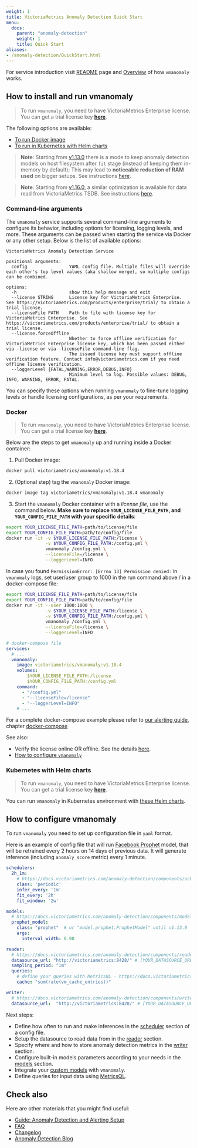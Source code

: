 ```yaml
---
weight: 1
title: VictoriaMetrics Anomaly Detection Quick Start
menu:
  docs:
    parent: "anomaly-detection"
    weight: 1
    title: Quick Start
aliases:
- /anomaly-detection/QuickStart.html
---
```

For service introduction visit [README](https://docs.victoriametrics.com/anomaly-detection/) page
and [Overview](https://docs.victoriametrics.com/anomaly-detection/overview/) of how `vmanomaly` works.

## How to install and run vmanomaly

> To run `vmanomaly`, you need to have VictoriaMetrics Enterprise license. You can get a trial license key [**here**](https://victoriametrics.com/products/enterprise/trial/).

The following options are available:

- [To run Docker image](#docker)
- [To run in Kubernetes with Helm charts](#kubernetes-with-helm-charts)

> **Note**: Starting from [v1.13.0](https://docs.victoriametrics.com/anomaly-detection/changelog/#v1130) there is a mode to keep anomaly detection models on host filesystem after `fit` stage (instead of keeping them in-memory by default); This may lead to **noticeable reduction of RAM used** on bigger setups. See instructions [here](https://docs.victoriametrics.com/anomaly-detection/faq/#on-disk-mode).

> **Note**: Starting from [v1.16.0](https://docs.victoriametrics.com/anomaly-detection/changelog/#v1160), a similar optimization is available for data read from VictoriaMetrics TSDB. See instructions [here](https://docs.victoriametrics.com/anomaly-detection/faq/#on-disk-mode).

### Command-line arguments

The `vmanomaly` service supports several command-line arguments to configure its behavior, including options for licensing, logging levels, and more. These arguments can be passed when starting the service via Docker or any other setup. Below is the list of available options:


```shellhelp
VictoriaMetrics Anomaly Detection Service

positional arguments:
  config                YAML config file. Multiple files will override each other's top level values (aka shallow merge), so multiple configs can be combined.

options:
  -h                    show this help message and exit
  --license STRING      License key for VictoriaMetrics Enterprise. See https://victoriametrics.com/products/enterprise/trial/ to obtain a trial license.
  --licenseFile PATH    Path to file with license key for VictoriaMetrics Enterprise. See https://victoriametrics.com/products/enterprise/trial/ to obtain a trial license.
  --license.forceOffline 
                        Whether to force offline verification for VictoriaMetrics Enterprise license key, which has been passed either via -license or via -licenseFile command-line flag.
                        The issued license key must support offline verification feature. Contact info@victoriametrics.com if you need offline license verification.
  --loggerLevel {FATAL,WARNING,ERROR,DEBUG,INFO}
                        Minimum level to log. Possible values: DEBUG, INFO, WARNING, ERROR, FATAL.
```

You can specify these options when running `vmanomaly` to fine-tune logging levels or handle licensing configurations, as per your requirements.

### Docker

> To run `vmanomaly`, you need to have VictoriaMetrics Enterprise license. You can get a trial license key [**here**](https://victoriametrics.com/products/enterprise/trial/).

Below are the steps to get `vmanomaly` up and running inside a Docker container:

1. Pull Docker image:

```sh
docker pull victoriametrics/vmanomaly:v1.18.4
```

2. (Optional step) tag the `vmanomaly` Docker image:

```sh
docker image tag victoriametrics/vmanomaly:v1.18.4 vmanomaly
```

3. Start the `vmanomaly` Docker container with a *license file*, use the command below.
**Make sure to replace `YOUR_LICENSE_FILE_PATH`, and `YOUR_CONFIG_FILE_PATH` with your specific details**:

```sh
export YOUR_LICENSE_FILE_PATH=path/to/license/file
export YOUR_CONFIG_FILE_PATH=path/to/config/file
docker run -it -v $YOUR_LICENSE_FILE_PATH:/license \
               -v $YOUR_CONFIG_FILE_PATH:/config.yml \
               vmanomaly /config.yml \
               --licenseFile=/license \
               --loggerLevel=INFO
```

In case you found `PermissionError: [Errno 13] Permission denied:` in `vmanomaly` logs, set user/user group to 1000 in the run command above / in a docker-compose file:

```sh
export YOUR_LICENSE_FILE_PATH=path/to/license/file
export YOUR_CONFIG_FILE_PATH=path/to/config/file
docker run -it --user 1000:1000 \
               -v $YOUR_LICENSE_FILE_PATH:/license \
               -v $YOUR_CONFIG_FILE_PATH:/config.yml \
               vmanomaly /config.yml \
               --licenseFile=/license \
               --loggerLevel=INFO
```

```yaml
# docker-compose file
services:
  # ...
  vmanomaly:
    image: victoriametrics/vmanomaly:v1.18.4
    volumes:
        $YOUR_LICENSE_FILE_PATH:/license
        $YOUR_CONFIG_FILE_PATH:/config.yml
    command:
      - "/config.yml"
      - "--licenseFile=/license"
      - "--loggerLevel=INFO"
    # ...
```

For a complete docker-compose example please refer to [our alerting guide](https://docs.victoriametrics.com/anomaly-detection/guides/guide-vmanomaly-vmalert/), chapter [docker-compose](https://docs.victoriametrics.com/anomaly-detection/guides/guide-vmanomaly-vmalert/#docker-compose)



See also:

- Verify the license online OR offline. See the details [here](https://docs.victoriametrics.com/anomaly-detection/overview/#licensing).
- [How to configure `vmanomaly`](#how-to-configure-vmanomaly)

### Kubernetes with Helm charts

> To run `vmanomaly`, you need to have VictoriaMetrics Enterprise license. You can get a trial license key [**here**](https://victoriametrics.com/products/enterprise/trial/).

You can run `vmanomaly` in Kubernetes environment
with [these Helm charts](https://github.com/VictoriaMetrics/helm-charts/blob/master/charts/victoria-metrics-anomaly/README.md).


## How to configure vmanomaly
To run `vmanomaly` you need to set up configuration file in `yaml` format.

Here is an example of config file that will run [Facebook Prophet](https://facebook.github.io/prophet/) model, that will be retrained every 2 hours on 14 days of previous data. It will generate inference (including `anomaly_score` metric) every 1 minute.


```yaml
schedulers:
  2h_1m:
    # https://docs.victoriametrics.com/anomaly-detection/components/scheduler/#periodic-scheduler
    class: 'periodic'
    infer_every: '1m'
    fit_every: '2h'
    fit_window: '2w'

models:
  # https://docs.victoriametrics.com/anomaly-detection/components/models/#prophet
  prophet_model:
    class: "prophet"  # or "model.prophet.ProphetModel" until v1.13.0
    args:
      interval_width: 0.98

reader:
  # https://docs.victoriametrics.com/anomaly-detection/components/reader/#vm-reader
  datasource_url: "http://victoriametrics:8428/" # [YOUR_DATASOURCE_URL]
  sampling_period: "1m"
  queries: 
    # define your queries with MetricsQL - https://docs.victoriametrics.com/metricsql/
    cache: "sum(rate(vm_cache_entries))"

writer:
  # https://docs.victoriametrics.com/anomaly-detection/components/writer/#vm-writer
  datasource_url:  "http://victoriametrics:8428/" # [YOUR_DATASOURCE_URL]
```


Next steps:
- Define how often to run and make inferences in the [scheduler](https://docs.victoriametrics.com/anomaly-detection/components/scheduler/) section of a config file.
- Setup the datasource to read data from in the [reader](https://docs.victoriametrics.com/anomaly-detection/components/reader/) section.
- Specify where and how to store anomaly detection metrics in the [writer](https://docs.victoriametrics.com/anomaly-detection/components/writer/) section.
- Configure built-in models parameters according to your needs in the [models](https://docs.victoriametrics.com/anomaly-detection/components/models/) section.
- Integrate your [custom models](https://docs.victoriametrics.com/anomaly-detection/components/models/#custom-model-guide) with `vmanomaly`.
- Define queries for input data using [MetricsQL](https://docs.victoriametrics.com/metricsql/).


## Check also

Here are other materials that you might find useful:

- [Guide: Anomaly Detection and Alerting Setup](https://docs.victoriametrics.com/anomaly-detection/guides/guide-vmanomaly-vmalert/)
- [FAQ](https://docs.victoriametrics.com/anomaly-detection/faq/)
- [Changelog](https://docs.victoriametrics.com/anomaly-detection/changelog/)
- [Anomaly Detection Blog](https://victoriametrics.com/blog/tags/anomaly-detection/)
